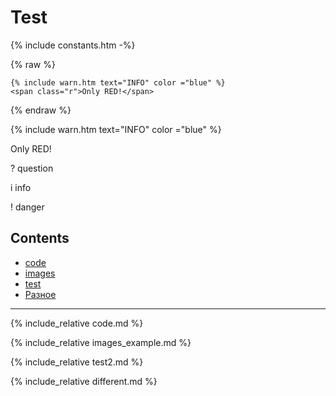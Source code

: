 # Test

{% include constants.htm -%}

{% raw %}
```
{% include warn.htm text="INFO" color ="blue" %}
<span class="r">Only RED!</span>
```
{% endraw %}

{% include warn.htm text="INFO" color ="blue" %}

<span class="r">Only RED!</span>

<span class="warn">?</span> question

<span class="info">i</span> info

<span class="dang">!</span> danger

## Contents

- [code](#code)
- [images](#images)
- [test](#test2)
- [Разное](#разное)

---

<a name="code"></a>
{% include_relative code.md %}

<a name="images"></a>
{% include_relative images_example.md %}

<a name="test2"></a>
{% include_relative test2.md %}


{% include_relative different.md %}


